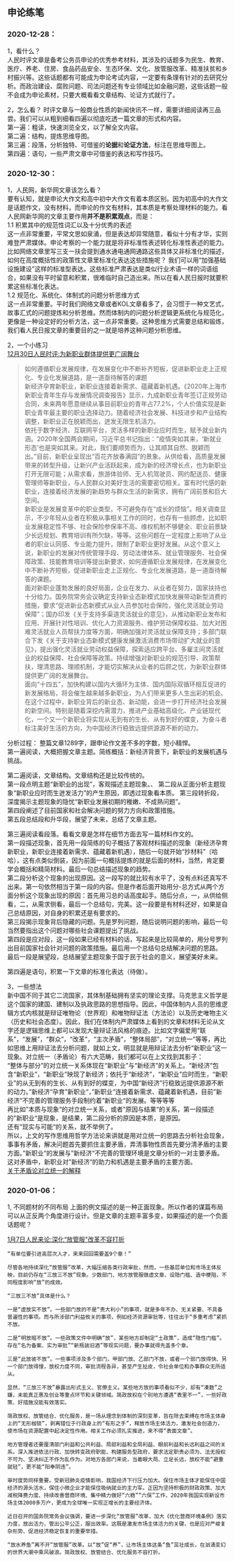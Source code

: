 ## 申论练笔
### 2020-12-28：
1，看什么？  
人民时评文章是备考公务员申论的优秀参考材料，其涉及的话题多为民生、教育、医疗、养老、住房、食品药品安全、生态环保、文化、放管服改革、精准扶贫和乡村振兴等。这些话题都有可能成为申论考试内容，一定要有条理有针对的去研究分析。而政治建设、腐败问题、司法问题还有专业领域比如金融问题，这些话题一般不会成为申论素材，只要大概看看文章结构、论证方式就行了。  

2，怎么看？
时评文章与一般商业性质的新闻快讯不一样，需要详细阅读再三品尝。我们可以从粗到细看四遍以彻底吃透一篇文章的形式和内容。  
第一遍：粗读，快速浏览全文，以了解全文内容。  
第二遍：结构，提炼思维导图。  
第三遍：段落，分析独特、可借鉴的**论据**和**论证方法**，标注在思维导图上。  
第四遍：语句，一些严肃文章中可借鉴的表达和写作技巧。  

### 2020-12-30：
1，人民网，新华网文章该怎么看？  
要有认知，就是申论大作文和高中初中大作文有着本质区别。因为初高中的大作文是话题作文，没有材料，而申论的作文有材料，其本质是考察处理材料的能力。看人民网新华网的文章主要作用**并不是积累观点**，而是：  
1.1 积累其中的规范性词汇以及十分优秀的表述  
这一点非常重要，平常文思如泉涌，但是表达却异常随意，看似十分有才华，实则难登严肃媒体。申论考察的一个能力就是将非标准性表述转化标准性表述的能力。  
比如网络文章里写三支一扶会提到通水通电通网通路这些具体又非标准化的描述，如何在高度概括性的政策性文章里标准化表达这些措施呢？
我们可以用“加强基础设施建设”这样的标准型表达。这些标准严肃表达是类似行业术语一样的词语组合，如果没有平时留意和积累，很难临时自己造出来。所以在看人民日报时就要积累这些标准化表达。  
1.2 规范化、系统化、体制式的问题分析思维方式  
这一点非常重要。平时我们网络文章或者KOL文章看多了，会习惯于一种文艺式，故事汇式的问题提炼和分析思维。然而体制内的问题分析逻辑更系统化与规范化，更像是一种设定好的分析方法，这一点非常重要。这种思维方式需要总结和锻炼，我们看人民日报文章的重要目的之一就是培养这种问题分析思维。  

2，一个小练习  
[12月30日人民时评:为新职业群体提供更广阔舞台](http://opinion.people.com.cn/n1/2020/1230/c1003-31983324.html)  

>如何遵循职业发展规律，在发展变化中不断补齐短板，促进新职业走上正规化、专业化发展道路，是一道亟待解答的课题  
新经济孕育新职业，新职业连接着新需求、蕴藏着新机遇。《2020年上海市新职业青年生存与发展情况调查报告》显示，九成新职业青年签订正规劳动合同，未来两年愿意继续从事目前职业的青年占77.2%，个人价值实现是新职业青年最主要的职业选择动力。随着经济社会发展、科技进步和产业结构调整，新职业正在脱颖而出，迸发无限生机活力。  
依托于数字经济、互联网平台，灵活多样的新职业应时而生，赋予就业新内涵。2020年全国两会期间，习近平总书记指出：“疫情突如其来，‘新就业形态’也是突如其来。对此，我们要顺势而为，让其顺其自然、脱颖而出。”目前，新职业呈现出“百花齐放春满园”的景象。从供给看，高质量发展带来的转型升级，让新兴产业活跃起来，成为新的经济增长点，也为新职业打开无限可能；从需求看，旅游体验师、无人机驾驶员、网约配送员、健康管理师等新职业，与人民群众对美好生活的需要密切相关。富有时代感的新职业，连接着经济发展的新趋势与群众生活的新需求，拥有广阔前景和巨大空间。  
新职业是发展变革中的职业类型，不可避免存在“成长的烦恼”。相关调查显示，不少年轻从业者在积极从事相关工作的同时，也存有一些顾虑，比如职业发展稳定性不够、社会保险参保率不高、维权机制不够健全、职业前景缺少长远规划、教育培训有所欠缺，等等。这些问题在一定程度上影响了从业者的职业认同感、专业能力提升，限制了新职业更好发展。从这个意义上说，新职业的发展对传统管理手段、劳动法律体系、就业管理服务、社会保障政策、技能教育培训等提出新要求，如何遵循职业发展规律，在发展变化中不断补齐短板，促进新职业走上正规化、专业化发展道路，是一道亟待解答的课题。  
面对新职业蓬勃发展的良好局面，企业在发力、从业者在努力，国家扶持也十分给力。国务院常务会议确定支持新业态新模式加快发展带动新型消费的措施，要求“促进新业态新模式从业人员参加社会保险，强化灵活就业劳动保障”；国办印发《关于支持多渠道灵活就业的意见》，从推动新职业发布和应用、开展针对性培训、优化人力资源服务、维护劳动保障权益、加大对困难灵活就业人员帮扶力度等方面，明确加强对灵活就业保障支持；多部门联合下发《关于支持新业态新模式健康发展激活消费市场带动扩大就业的意见》，提出强化灵活就业劳动权益保障，探索适应跨平台、多雇主间灵活就业的权益保障、社会保障等政策。持续增强对新职业的规范引导、政策帮扶，理清思路、理顺机制，才能切实解决从业者的后顾之忧，为新职业群体提供更广阔的发展舞台。  
面向“十四五”，加快构建以国内大循环为主体、国内国际双循环相互促进的新发展格局，将会催生越来越多新职业，为人们带来更多人生出彩的机会。在这个过程中，新职业背后的新业态、新动能，会进一步打开经济社会发展的新空间。特别是随着深挖内需潜力，推进产业基础高级化、产业链现代化，一个又一个新职业将实现从无到有的生长、从有到好的蝶变，为奋斗者标注美好生活的方向，为中国经济行稳致远提供源源不断的动力。  

分析过程：
整篇文章1289字，跟申论作文差不多的字数，短小精悍。  
第一遍阅读，大概把握文章主题。简练概括：新经济背景下，新职业的发展机遇与挑战。  

第二遍阅读，文章结构。文章结构还是比较传统的。  
第一段点明主题“新职业的出现”，客观描述主题现象。、
第二段从正面分析主题现象“新职业应时而生迸发活力”的产生原因，即透过现象看本质。
第三段转折段，深度揭示主题现象的隐忧“新职业发展初期的稚嫩、不成熟问题”。  
第四段阐述了目前国家和社会解决问题的努力方向和政策措施。  
第五段总结段和升华段，展望了未来，总结了文章主题。  

第三遍阅读看段落。看看文章是怎样在细节方面去写一篇材料作文的。  
第一段描述现象，首先用一段简练的句子概括了客观材料描述的现象（新经济孕育新职业，新职业连接着新需求、蕴藏着新机遇），随后一句就开始“抄材料”（哈哈），这有点类似倒装，因为前面一句概括提炼的就是后面的材料，当然，肯定要学会概括和精简材料。最后一句总结描述现象的趋势。  
第二段分析这个现象的出现原因。这一段写的就比较有水平了，没有点料还真写不出来。第一句依然相当于第一段的内容。但是作者后面开始用分-总方式从两个方面分析这个现象出现的原因：首先用习总的话高度起手。随后分点，一，从供给侧看，二，从需求侧看，最后一个总结句，完美。这一段要是有材料还好，如果是自己总结原因，对自身的积累还是有要求的。  
第三段揭示现象背后隐藏的问题。先是罗列问题，随后说明问题的影响，最后一句当然要指出这个问题对哪些社会课题提出了挑战。  
第四段是应对段，这一段如果已经有材料的话，写起来是比较简单的，用分号罗列出目前国家社会针对问题的政策措施。最后用一个总结句总结解决问题的思路。  
最后一段是展望段，总结展望主题现象于国于民于社会的意义，展望美好未来。  

第四遍是语句，积累一下文章的标准化表达（待做）。  

3，一些想法  
新中国不同于其它二流国家，其体制基础拥有坚实的理论支撑。马克思主义哲学是这个国家的建国、建制以及执政思路的思想指导。因此，中国体制内人员的思维逻辑方式内核就是辩证唯物论（世界观）和唯物辩证法（方法论）以及历史唯物主义（历史和社会态度）。因此，我们在体制内严肃媒体上看到的文章和材料无论从文字还是逻辑思维上都可以发现大量辩证法风格的痕迹。比如文字偏爱用“联系”，“发展”，“群众”，“改革”，“主次矛盾”，“整体局部”，“对立统一”等等，再比如思维上用辩证法去分析问题，就如上文，明显就是用辩证法去分析“新职业”这一现象。对立统一（矛盾论）有六大范畴，我们都可以在上文找到其影子：  
“整体与部分”的对立统一关系体现在“新职业”与“新经济”的关系上。“新经济”包含“新职业”，“新职业”映现了新经济；依托于“新经济”，“新职业”应时而生，“新职业”的从无到有的生长、从有到好的蝶变，为中国“新经济”行稳致远提供源源不断的动力。”新经济“孕育”新职业“，”新职业“连接着新需求、蕴藏着新机遇，目前”新经济“不完善的管理服务手段制约着”新职业“的发展。等等等等  
再比如”本质与现象“的对立统一关系，或者”原因与结果“的关系，第一段描述的”新职业“是现象，是结果，第二段分析的原因是本质，是原因。  
还有”现实与可能“的关系，就不举例了。  
所以，上文的写作思维用哲学方法论来讲就是用对立统一的思路去分析社会现象，事事有矛盾，解决问题首先要抓住主要矛盾，弄清事物性质首先要分清矛盾的主要方面。”新职业“的发展与”新经济“不完善的管理环境是文章分析的一对主要矛盾。这对矛盾中，新职业对”新经济“的助力和机遇是主要矛盾的主要方面。  
[关于矛盾论对立统一的解释](https://www.zhihu.com/question/21729408)

### 2020-01-06：
1, 不同题材的不同布局
上面的例文描述的是一种正面现象。所以作者的谋篇布局可以从正反两个角度进行设计。但是文章的主题丰富多变，如果描述的是一个负面话题呢？

[1月7日人民来论:深化“放管服”改革不容打折](http://opinion.people.com.cn/n1/2021/0107/c431649-31992704.html) 
```
“有单位要引进高层次人才，来来回回需要盖9个章！”

尽管各地持续深化“放管服”改革，大幅压缩各类行政审批，然而，一些基层单位和市场主体反映，目前仍存在“三放三不放”现象。少数部门、地方放管服做虚文章、设隐门槛、造中梗阻，不同程度影响“放”的成效。

“三放三不放”具体是什么？

一是“虚放实不放”。一些部门放的不是“责大利小”的事项，就是多年不办、无关紧要、不具备普遍性的事项。而与所涉部门利益攸关的事项，例如经济资源审批等，往往出于“多重考虑”紧抓不放。

二是“明放暗不放”。一些政策文件中明确“放”，某些地方却制定“土政策”，造成“隐性门槛”。存在“名为备案、实为审批”“新瓶装旧酒”等现实问题，要办事就得先盖多个章。

三是“此放彼不放”。一些事项涉及多个部门，甲部门放、乙部门不放，或者一个部门放得快、另一个部门放得慢，放权力度不同，审批流程各异，甚至产生扯皮，令社会单位和办事群众无所适从。

显然，“三放三不放”暴露出形式主义、官僚主义。某些地方放的事项看似不少，却有“凑数”之嫌，未能真正惠及创业等重点环节和关键领域。简政放权在个别地方遭遇“表里不一”，一些好政策、好措施没能有效落实。

简政放权、放管结合、优化服务，是一场从理念到体制的深刻变革，旨在除去束缚在市场主体身上的“无形枷锁”，剥离错位于行政身上的“有形之手”，释放市场主体活力，激发社会创造力，使市场在资源配置中起决定性作用。相关工作必须扎实推进，来不得“表面文章”。

地方管理者还要厘清部门利益和公共利益、局部利益和全局利益、眼前利益和长远利益之间的关系。深入推进依法行政、加快转变政府职能、构建服务型政府，要求法定职责必须为、法无授权不可为、坚决纠正不作为乱作为。对地方各部门来说，当着眼大局、立足长远，放权不能“避重就轻”，更不能“阳奉阴违”。

审时度势同样重要。受新冠肺炎疫情影响，我国经济下行压力加大。保住市场主体才能保住中国经济的源头活水，保住小微企业才能保住吸纳就业的主力军。正因为坚持积极的财政政策、加大减税降费力度、持续改善营商环境、集中精力做好“六稳”“六保”工作，2020年我国实现新设市场主体2000多万户，更成为全球唯一实现正增长的主要经济体。

近日召开的国务院常务会议强调，要进一步深化“放管服”改革，加大《优化营商环境条例》落实力度，放出活力，管出公平公正，服出效率。这既是激发市场主体活力的关键，也是应对严峻复杂形势、促进经济稳定恢复的重要举措。

“放水养鱼”离不开“放管服”改革。以“放”促“养”，让市场主体这条“鱼”茁壮成长，在汹涌变幻的世界大潮中乘风破浪。简政放权、放管结合、优化服务不容打折。
```

